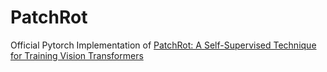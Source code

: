 # PatchRot

Official Pytorch Implementation of [PatchRot: A Self-Supervised Technique for Training Vision Transformers](https://arxiv.org/abs/2210.15722)
